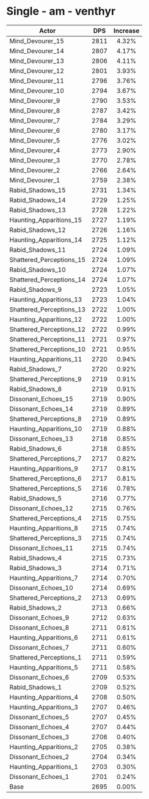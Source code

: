 # Single - am - venthyr
| Actor | DPS | Increase |
|---|:---:|:---:|
|Mind_Devourer_15|2811|4.32%|
|Mind_Devourer_14|2807|4.17%|
|Mind_Devourer_13|2806|4.11%|
|Mind_Devourer_12|2801|3.93%|
|Mind_Devourer_11|2796|3.76%|
|Mind_Devourer_10|2794|3.67%|
|Mind_Devourer_9|2790|3.53%|
|Mind_Devourer_8|2787|3.42%|
|Mind_Devourer_7|2784|3.29%|
|Mind_Devourer_6|2780|3.17%|
|Mind_Devourer_5|2776|3.02%|
|Mind_Devourer_4|2773|2.90%|
|Mind_Devourer_3|2770|2.78%|
|Mind_Devourer_2|2766|2.64%|
|Mind_Devourer_1|2759|2.38%|
|Rabid_Shadows_15|2731|1.34%|
|Rabid_Shadows_14|2729|1.25%|
|Rabid_Shadows_13|2728|1.22%|
|Haunting_Apparitions_15|2727|1.19%|
|Rabid_Shadows_12|2726|1.16%|
|Haunting_Apparitions_14|2725|1.12%|
|Rabid_Shadows_11|2724|1.09%|
|Shattered_Perceptions_15|2724|1.09%|
|Rabid_Shadows_10|2724|1.07%|
|Shattered_Perceptions_14|2724|1.07%|
|Rabid_Shadows_9|2723|1.05%|
|Haunting_Apparitions_13|2723|1.04%|
|Shattered_Perceptions_13|2722|1.00%|
|Haunting_Apparitions_12|2722|1.00%|
|Shattered_Perceptions_12|2722|0.99%|
|Shattered_Perceptions_11|2721|0.97%|
|Shattered_Perceptions_10|2721|0.95%|
|Haunting_Apparitions_11|2720|0.94%|
|Rabid_Shadows_7|2720|0.92%|
|Shattered_Perceptions_9|2719|0.91%|
|Rabid_Shadows_8|2719|0.91%|
|Dissonant_Echoes_15|2719|0.90%|
|Dissonant_Echoes_14|2719|0.89%|
|Shattered_Perceptions_8|2719|0.89%|
|Haunting_Apparitions_10|2719|0.88%|
|Dissonant_Echoes_13|2718|0.85%|
|Rabid_Shadows_6|2718|0.85%|
|Shattered_Perceptions_7|2717|0.82%|
|Haunting_Apparitions_9|2717|0.81%|
|Shattered_Perceptions_6|2717|0.81%|
|Shattered_Perceptions_5|2716|0.78%|
|Rabid_Shadows_5|2716|0.77%|
|Dissonant_Echoes_12|2715|0.76%|
|Shattered_Perceptions_4|2715|0.75%|
|Haunting_Apparitions_8|2715|0.74%|
|Shattered_Perceptions_3|2715|0.74%|
|Dissonant_Echoes_11|2715|0.74%|
|Rabid_Shadows_4|2715|0.73%|
|Rabid_Shadows_3|2714|0.71%|
|Haunting_Apparitions_7|2714|0.70%|
|Dissonant_Echoes_10|2714|0.69%|
|Shattered_Perceptions_2|2713|0.69%|
|Rabid_Shadows_2|2713|0.66%|
|Dissonant_Echoes_9|2712|0.63%|
|Dissonant_Echoes_8|2711|0.61%|
|Haunting_Apparitions_6|2711|0.61%|
|Dissonant_Echoes_7|2711|0.60%|
|Shattered_Perceptions_1|2711|0.59%|
|Haunting_Apparitions_5|2711|0.58%|
|Dissonant_Echoes_6|2709|0.53%|
|Rabid_Shadows_1|2709|0.52%|
|Haunting_Apparitions_4|2708|0.50%|
|Haunting_Apparitions_3|2707|0.46%|
|Dissonant_Echoes_5|2707|0.45%|
|Dissonant_Echoes_4|2707|0.44%|
|Dissonant_Echoes_3|2706|0.40%|
|Haunting_Apparitions_2|2705|0.38%|
|Dissonant_Echoes_2|2704|0.34%|
|Haunting_Apparitions_1|2703|0.30%|
|Dissonant_Echoes_1|2701|0.24%|
|Base|2695|0.00%|
